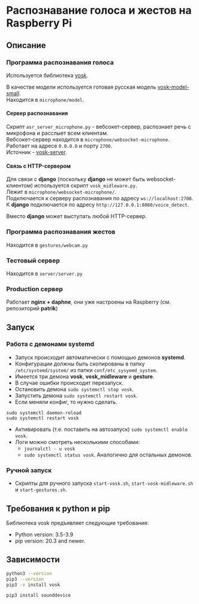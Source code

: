 # Распознавание голоса и жестов на Raspberry Pi

## Описание
### Программа распознавания голоса
Используется библиотека [vosk](https://alphacephei.com/vosk/).

В качестве модели используется готовая русская модель [vosk-model-small](https://alphacephei.com/vosk/models).\
Находится в `microphone/model`.
#### Сервер распознавания
Скрипт `asr_server_microphone.py` - вебсокет-сервер, распознает речь с микрофона и расслыет всем клиентам.\
Вебсокет-сервер находится в  `microphone/websocket-microphone`. \
Работает на адресе `0.0.0.0` и порту `2700`.\
Источник - [vosk-server](https://github.com/alphacep/vosk-server/). 
#### Связь с HTTP-сервером
Для связи с **django** (поскольку **django** не может быть websocket-клиентом) используется скрипт `vosk_midleware.py`.\
Лежит в `microphone/websocket-microphone/`.\
Подключается к серверу распознавания по адресу `ws://localhost:2700`. \
К **django** подключается по адресу `http://127.0.0.1:8080/voice_detect`.

Вместо **django** может выступать любой HTTP-сервер.

### Программа распознавания жестов
Находится в `gestures/webcam.py`

### Тестовый сервер
Находится в `server/server.py`

### Production сервер
Работает **nginx + daphne**, они уже настроены на Raspberry (см. репозиторий **patrik**)

## Запуск
### Работа с демонами systemd
* Запуск происходит автоматически с помощью демонов **systemd**.
* Конфигурации должны быть скопированы в папку `/etc/systemd/system/` из папки `conf/etc_sysyemd_system`.
* Имеется три демона **vosk**, **vosk_midleware** и **gesture**.
* В случае ошибки происходит перезапуск.
* Остановить демона `sudo systemctl stop vosk`.
* Запустить демона `sudo systemctl restart vosk`.
* Если меняли конфиг, то нужно сделать.
```
sudo systemctl daemon-reload
sudo systemctl restart vosk
```
* Активировать (т.е. поставить на автозапуск) `sudo systemctl enable vosk`.
* Логи можно смотреть несколькими способами:
  * `journalctl - u vosk`
  * `sudo systemctl status vosk`. Аналогично для остальных демонов.
  
### Ручной запуск
* Скрипты для ручного запуска `start-vosk.sh`, `start-vosk-midleware.sh` и `start-gestures.sh`.

## Требования к python и pip
Библиотека vosk предъявляет следующие требования:
* Python version: 3.5-3.9
* pip version: 20.3 and newer.

## Зависимости
```bash
python3 --version
pip3 --version
pip3 -v install vosk

pip3 install sounddevice
```
